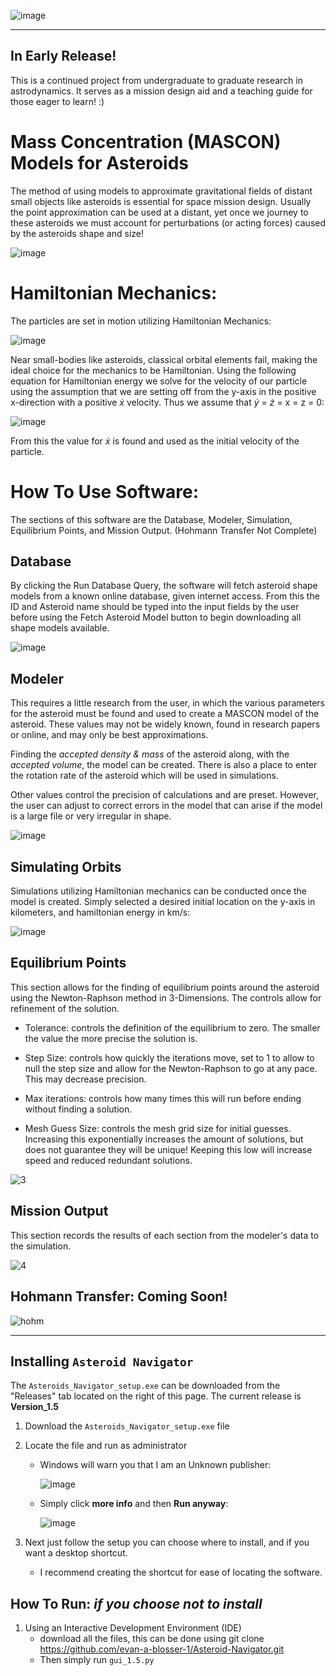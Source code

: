 
![image](https://github.com/user-attachments/assets/ed311138-f27b-4c6b-83ad-2ba039f95040)

---
In Early Release!
---

This is a continued project from undergraduate to graduate research in astrodynamics. It serves as a mission design aid and a teaching guide for those eager to learn! :)

# Mass Concentration (MASCON) Models for Asteroids

The method of using models to approximate gravitational fields of distant small objects like asteroids is essential for space mission design. Usually the point approximation can be used at a distant, yet once we journey to these asteroids we must account for perturbations (or acting forces) caused by the asteroids shape and size!



![image](https://github.com/user-attachments/assets/a99f5fb4-0f7a-4638-a44d-8fe61ee57029)



# Hamiltonian Mechanics:

The particles are set in motion utilizing Hamiltonian Mechanics:

![image](https://github.com/user-attachments/assets/ed23e36b-9e2f-4e46-a19b-0d6a743eda08)

Near small-bodies like asteroids, classical orbital elements fail, making the ideal choice for the mechanics to be Hamiltonian. Using the following equation for Hamiltonian energy we solve for the velocity of our particle using the assumption that we are setting off from the y-axis in the positive x-direction with a positive $\dot{x}$ velocity. Thus we assume that  $\dot{y}$ = $\dot{z}$ = x = z = 0:


![image](https://github.com/user-attachments/assets/abdec320-d568-46ef-82a8-aca8a31d56ff)

From this the value for $\dot{x}$ is found and used as the initial velocity of the particle. 

# How To Use Software:

The sections of this software are the Database, Modeler, Simulation, Equilibrium Points, and Mission Output. (Hohmann Transfer Not Complete)

## Database 

By clicking the Run Database Query, the software will fetch asteroid shape models from a known online database, given internet access. From this the ID and Asteroid name should be typed into the input fields by the user before using the Fetch Asteroid Model button to begin downloading all shape models available. 

![image](https://github.com/user-attachments/assets/6f60b9be-b293-4335-b3ec-dffbc6794fa0)


## Modeler 

This requires a little research from the user, in which the various parameters for the asteroid must be found and used to create a MASCON model of the asteroid. These values may not be widely known, found in research papers or online, and may only be best approximations. 

Finding the *accepted density & mass* of the asteroid along, with the *accepted volume*, the model can be created. There is also a place to enter the rotation rate of the asteroid which will be used in simulations. 

Other values control the precision of calculations and are preset. However, the user can adjust to correct errors in the model that can arise if the model is a large file or very irregular in shape.  

![image](https://github.com/user-attachments/assets/eb218506-e033-406b-b664-85e21340ef44)


## Simulating Orbits

Simulations utilizing Hamiltonian mechanics can be conducted once the model is created. Simply selected a desired initial location on the y-axis in kilometers, and hamiltonian energy in km/s:

![image](https://github.com/user-attachments/assets/fd6ecf3f-ddef-444b-8af3-439119e9e017)



## Equilibrium Points

This section allows for the finding of equilibrium points around the asteroid using the Newton-Raphson method in 3-Dimensions. The controls allow for refinement of the solution.

- Tolerance: controls the definition of the equilibrium to zero. The smaller the value the more precise the solution is.

- Step Size: controls how quickly the iterations move, set to 1 to allow to null the step size and allow for the Newton-Raphson to go at any pace. This may decrease precision. 

- Max iterations: controls how many times this will run before ending without finding a solution. 

- Mesh Guess Size: controls the mesh grid size for initial guesses. Increasing this exponentially increases the amount of solutions, but does not guarantee they will be unique! Keeping this low will increase speed and reduced redundant solutions. 



![3](https://github.com/user-attachments/assets/1f68deaf-d370-4638-855f-47361ee5f384)



## Mission Output

This section records the results of each section from the modeler's data to the simulation.

![4](https://github.com/user-attachments/assets/666255ea-e6db-4f5a-a2eb-cb49b9ccd960)


## Hohmann Transfer: Coming Soon!

![hohm](https://github.com/user-attachments/assets/54953297-c4f9-4098-b70e-057fb8121eb9)

 
---

## Installing `Asteroid Navigator`
  The `Asteroids_Navigator_setup.exe` can be downloaded from the "Releases" tab located on the right of this page.
  The current release is **Version_1.5**

  1. Download the `Asteroids_Navigator_setup.exe` file
  2. Locate the file and run as administrator
      - Windows will warn you that I am an Unknown publisher:
        
        ![image](https://github.com/evan-a-blosser-1/Asteroid_Shape_Model_GUI_1.0/assets/85218360/5bf24413-4d60-49d8-91e0-4affb43f8df8)
        
      - Simply click **more info** and then **Run anyway**:
        
        ![image](https://github.com/evan-a-blosser-1/Asteroid_Shape_Model_GUI_1.0/assets/85218360/0aae3d60-67a4-434b-8a8f-d52984f1683f)
        
3. Next just follow the setup you can choose where to install, and if you want a desktop shortcut.

   - I recommend creating the shortcut for ease of locating the software. 


## How To Run: *if you choose not to install* 
  1) Using an Interactive Development Environment (IDE)
     - download all the files, this can be done using git clone https://github.com/evan-a-blosser-1/Asteroid-Navigator.git
     - Then simply run `gui_1.5.py` 

